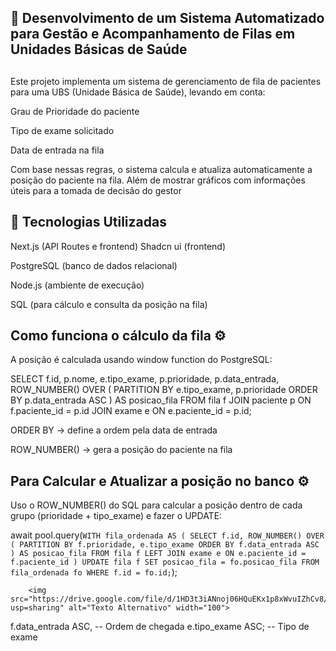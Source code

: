 ## 🏥 Desenvolvimento de um Sistema Automatizado para Gestão e Acompanhamento de Filas em Unidades Básicas de Saúde
##

Este projeto implementa um sistema de gerenciamento de fila de pacientes para uma UBS (Unidade Básica de Saúde), levando em conta:

Grau de Prioridade do paciente

Tipo de exame solicitado

Data de entrada na fila

Com base nessas regras, o sistema calcula e atualiza automaticamente a posição do paciente na fila.
Além de mostrar gráficos com informações úteis para a tomada de decisão do gestor

##

## 🚀 Tecnologias Utilizadas

Next.js (API Routes e frontend)
Shadcn ui (frontend)

PostgreSQL (banco de dados relacional)

Node.js (ambiente de execução)

SQL (para cálculo e consulta da posição na fila)

## Como funciona o cálculo da fila ⚙️
A posição é calculada usando window function do PostgreSQL:

SELECT 
  f.id,
  p.nome,
  e.tipo_exame,
  p.prioridade,
  p.data_entrada,
  ROW_NUMBER() OVER (
    PARTITION BY e.tipo_exame, p.prioridade
    ORDER BY p.data_entrada ASC
  ) AS posicao_fila
FROM fila f
JOIN paciente p ON f.paciente_id = p.id
JOIN exame e ON e.paciente_id = p.id;


ORDER BY → define a ordem pela data de entrada

ROW_NUMBER() → gera a posição do paciente na fila


## Para Calcular e Atualizar a posição no banco ⚙️

Uso o ROW_NUMBER() do SQL para calcular a posição dentro de cada grupo (prioridade + tipo_exame) e fazer o UPDATE:

await pool.query(`
  WITH fila_ordenada AS (
    SELECT
      f.id,
      ROW_NUMBER() OVER (
        PARTITION BY f.prioridade, e.tipo_exame
        ORDER BY f.data_entrada ASC
      ) AS posicao_fila
    FROM fila f
    LEFT JOIN exame e ON e.paciente_id = f.paciente_id
  )
  UPDATE fila f
  SET posicao_fila = fo.posicao_fila
  FROM fila_ordenada fo
  WHERE f.id = fo.id;
`);
<div>

        <img src="https://drive.google.com/file/d/1HD3t3iANnoj06HQuEKx1p8xWvuIZhCv8/view?usp=sharing" alt="Texto Alternativo" width="100">
</div>






















  f.data_entrada ASC, -- Ordem de chegada
  e.tipo_exame ASC;   -- Tipo de exame

